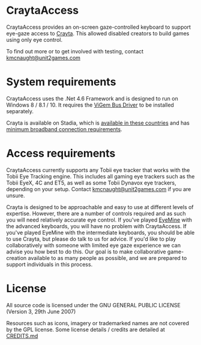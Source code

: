 # CraytaAccess

CraytaAccess provides an on-screen gaze-controlled keyboard to support eye-gaze access to [Crayta](https://crayta.com/). This allowed disabled creators to build games using only eye control. 

To find out more or to get involved with testing, contact kmcnaught@unit2games.com

# System requirements

CraytaAccess uses the .Net 4.6 Framework and is designed to run on Windows 8 / 8.1 / 10. It requires the [ViGem Bus Driver](https://github.com/ViGEm/ViGEmBus/releases) to be installed separately.

Crayta is available on Stadia, which is [available in these countries](https://support.google.com/stadia/answer/9338852) and has [minimum broadband connection requirements](https://support.google.com/stadia/answer/9607891).

# Access requirements

CraytaAccess currently supports any Tobii eye tracker that works with the Tobii Eye Tracking engine. This includes all gaming eye trackers such as the Tobii EyeX, 4C and ET5, as well as some Tobii Dynavox eye trackers, depending on your setup. Contact kmcnaught@unit2games.com if you are unsure. 

Crayta is designed to be approachable and easy to use at different levels of expertise. However, there are a number of controls required and as such you will need relatively accurate eye control. If you've played [EyeMine](https://github.com/SpecialEffect/EyeMine/wiki) with the advanced keyboards, you will have no problem with CraytaAccess. If you've played EyeMine with the intermediate keyboards, you should be able to use Crayta, but please do talk to us for advice. If you'd like to play collaboratively with someone with limited eye gaze experience we can advise you how best to do this. Our goal is to make collaborative game-creation available to as many people as possible, and we are prepared to support individuals in this process.

# License

All source code is licensed under the GNU GENERAL PUBLIC LICENSE (Version 3, 29th June 2007)

Resources such as icons, imagery or trademarked names are not covered by the GPL license. Some license details / credits are detailed at [CREDITS.md](https://github.com/kmcnaught/CraytaAccess/blob/master/docs/CREDITS.md)
